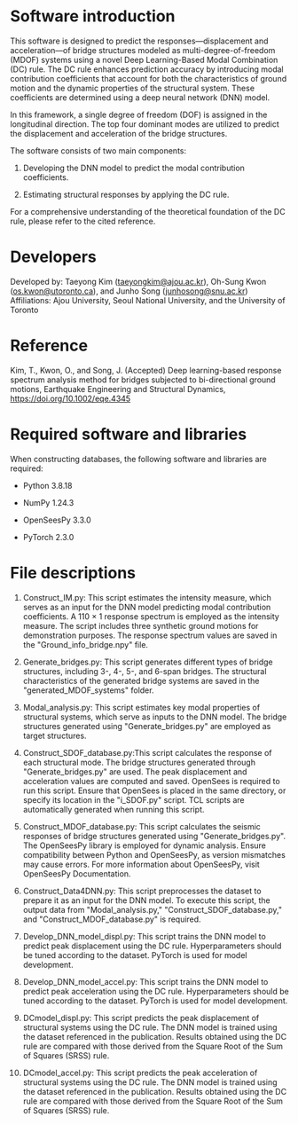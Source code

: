 # Software introduction
This software is designed to predict the responses—displacement and acceleration—of bridge structures modeled as multi-degree-of-freedom (MDOF) systems using a novel Deep Learning-Based Modal Combination (DC) rule. The DC rule enhances prediction accuracy by introducing modal contribution coefficients that account for both the characteristics of ground motion and the dynamic properties of the structural system. These coefficients are determined using a deep neural network (DNN) model.

In this framework, a single degree of freedom (DOF) is assigned in the longitudinal direction. The top four dominant modes are utilized to predict the displacement and acceleration of the bridge structures.

The software consists of two main components:

1. Developing the DNN model to predict the modal contribution coefficients.

2. Estimating structural responses by applying the DC rule.

For a comprehensive understanding of the theoretical foundation of the DC rule, please refer to the cited reference.

# Developers
Developed by:
Taeyong Kim (taeyongkim@ajou.ac.kr), Oh-Sung Kwon (os.kwon@utoronto.ca), and Junho Song (junhosong@snu.ac.kr)
Affiliations: Ajou University, Seoul National University, and the University of Toronto

# Reference
Kim, T., Kwon, O., and Song, J. (Accepted) Deep learning-based response spectrum analysis method for bridges 
subjected to bi-directional ground motions, Earthquake Engineering and Structural Dynamics, https://doi.org/10.1002/eqe.4345

# Required software and libraries
When constructing databases, the following software and libraries are required:

* Python 3.8.18

* NumPy 1.24.3

* OpenSeesPy 3.3.0

* PyTorch 2.3.0


# File descriptions
1. Construct_IM.py: This script estimates the intensity measure, which serves as an input for the DNN model predicting modal contribution coefficients. A 110 × 1 response spectrum is employed as the intensity measure. The script includes three synthetic ground motions for demonstration purposes. The response spectrum values are saved in the "Ground_info_bridge.npy" file.

2. Generate_bridges.py: This script generates different types of bridge structures, including 3-, 4-, 5-, and 6-span bridges. The structural characteristics of the generated bridge systems are saved in the "generated_MDOF_systems" folder.

3. Modal_analysis.py: This script estimates key modal properties of structural systems, which serve as inputs to the DNN model. The bridge structures generated using "Generate_bridges.py" are employed as target structures.

4. Construct_SDOF_database.py:This script calculates the response of each structural mode. The bridge structures generated through "Generate_bridges.py" are used. The peak displacement and acceleration values are computed and saved. OpenSees is required to run this script. Ensure that OpenSees is placed in the same directory, or specify its location in the "i_SDOF.py" script. TCL scripts are automatically generated when running this script.

5. Construct_MDOF_database.py: This script calculates the seismic responses of bridge structures generated using "Generate_bridges.py". The OpenSeesPy library is employed for dynamic analysis. Ensure compatibility between Python and OpenSeesPy, as version mismatches may cause errors. For more information about OpenSeesPy, visit OpenSeesPy Documentation.

6. Construct_Data4DNN.py: This script preprocesses the dataset to prepare it as an input for the DNN model. To execute this script, the output data from "Modal_analysis.py," "Construct_SDOF_database.py," and "Construct_MDOF_database.py" is required.

7. Develop_DNN_model_displ.py: This script trains the DNN model to predict peak displacement using the DC rule. Hyperparameters should be tuned according to the dataset. PyTorch is used for model development.

8. Develop_DNN_model_accel.py: This script trains the DNN model to predict peak acceleration using the DC rule. Hyperparameters should be tuned according to the dataset. PyTorch is used for model development.

9. DCmodel_displ.py: This script predicts the peak displacement of structural systems using the DC rule. The DNN model is trained using the dataset referenced in the publication. Results obtained using the DC rule are compared with those derived from the Square Root of the Sum of Squares (SRSS) rule.

10. DCmodel_accel.py: This script predicts the peak acceleration of structural systems using the DC rule. The DNN model is trained using the dataset referenced in the publication. Results obtained using the DC rule are compared with those derived from the Square Root of the Sum of Squares (SRSS) rule.
